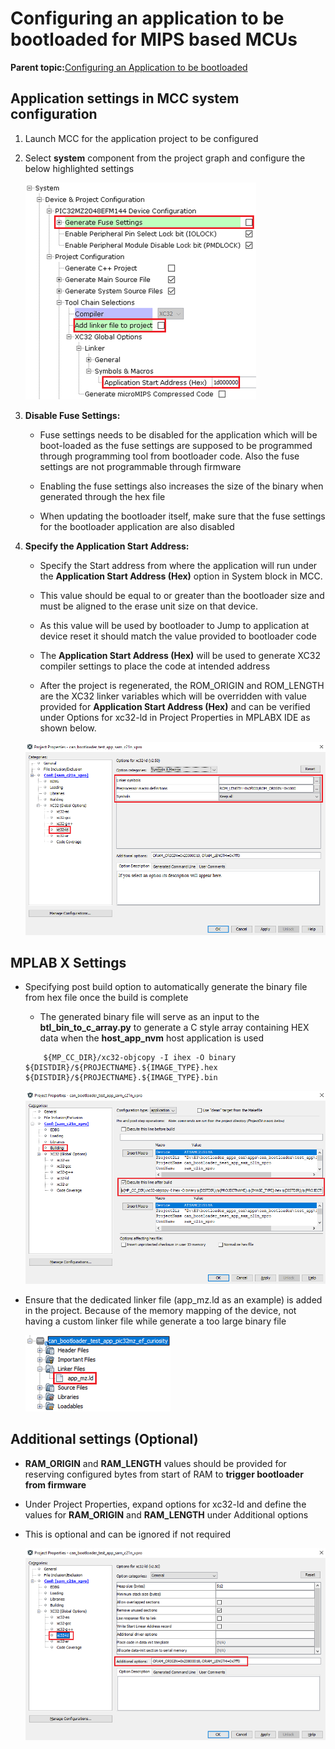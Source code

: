 # Configuring an application to be bootloaded for MIPS based MCUs

**Parent topic:**[Configuring an Application to be bootloaded](GUID-1FAF8A87-195E-48BE-ADC4-614F430A19AE.md)

## Application settings in MCC system configuration

1.  Launch MCC for the application project to be configured

2.  Select **system** component from the project graph and configure the below highlighted settings

    ![application_config_mcc_setting.png](GUID-765E4438-56CA-4F45-9CD9-3BD7F3B98750-low.png)

3.  **Disable Fuse Settings:**

    -   Fuse settings needs to be disabled for the application which will be boot-loaded as the fuse settings are supposed to be programmed through programming tool from bootloader code. Also the fuse settings are not programmable through firmware

    -   Enabling the fuse settings also increases the size of the binary when generated through the hex file

    -   When updating the bootloader itself, make sure that the fuse settings for the bootloader application are also disabled

4.  **Specify the Application Start Address:**

    -   Specify the Start address from where the application will run under the **Application Start Address \(Hex\)** option in System block in MCC.

    -   This value should be equal to or greater than the bootloader size and must be aligned to the erase unit size on that device.

    -   As this value will be used by bootloader to Jump to application at device reset it should match the value provided to bootloader code

    -   The **Application Start Address \(Hex\)** will be used to generate XC32 compiler settings to place the code at intended address

    -   After the project is regenerated, the ROM\_ORIGIN and ROM\_LENGTH are the XC32 linker variables which will be overridden with value provided for **Application Start Address \(Hex\)** and can be verified under Options for xc32-ld in Project Properties in MPLABX IDE as shown below.

    ![application_config_xc32_ld_rom.png](GUID-CD7ADA4F-B021-4554-A471-847841261FFD-low.png)


## MPLAB X Settings

-   Specifying post build option to automatically generate the binary file from hex file once the build is complete

    -   The generated binary file will serve as an input to the **btl\_bin\_to\_c\_array.py** to generate a C style array containing HEX data when the **host\_app\_nvm** host application is used

    ```
    	${MP_CC_DIR}/xc32-objcopy -I ihex -O binary ${DISTDIR}/${PROJECTNAME}.${IMAGE_TYPE}.hex ${DISTDIR}/${PROJECTNAME}.${IMAGE_TYPE}.bin
    ```

    ![application_config_post_build_script.png](GUID-97524091-B124-4574-AFF7-88C77B05FBBA-low.png)

-   Ensure that the dedicated linker file \(app\_mz.ld as an example\) is added in the project. Because of the memory mapping of the device, not having a custom linker file while generate a too large binary file

    ![application_custom_ld.png](GUID-43D7BC9A-2933-4F5F-890C-292FAB1E8193-low.png)


## Additional settings \(Optional\)

-   **RAM\_ORIGIN** and **RAM\_LENGTH** values should be provided for reserving configured bytes from start of RAM to **trigger bootloader from firmware**

-   Under Project Properties, expand options for xc32-ld and define the values for **RAM\_ORIGIN** and **RAM\_LENGTH** under Additional options

-   This is optional and can be ignored if not required

    ![application_config_xc32_ld_ram.png](GUID-E7C52B4A-EB1C-4DE7-BB10-4BA5EDAB708D-low.png)


